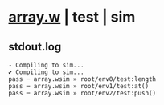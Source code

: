 # [array.w](../../../../examples/tests/valid/array.w) | test | sim

## stdout.log
```log
- Compiling to sim...
✔ Compiling to sim...
pass ─ array.wsim » root/env0/test:length
pass ─ array.wsim » root/env1/test:at()  
pass ─ array.wsim » root/env2/test:push()
```

